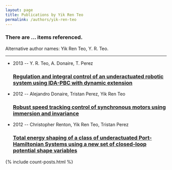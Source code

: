```yaml
---
layout: page
title: Publications by Yik Ren Teo
permalink: /authors/yik-ren-teo
---
```


<h3 id="number-posts">There are ... items referenced.</h3>
<p id='info-authors'>Alternative author names: Yik Ren Teo, Y. R. Teo.</p>
<hr />
<ul class="post-list">
<li><span class='post-meta'>2013 -- Y. R. Teo, A. Donaire, T. Perez</span><h3><a class='post-link' href="{{ site.baseurl }}/regulation-and-integral-control-of-an-underactuated-robotic-system-using-ida-pbc-with-dynamic-extension">Regulation and integral control of an underactuated robotic system using IDA-PBC with dynamic extension</a></h3></li>
<li><span class='post-meta'>2012 -- Alejandro Donaire, Tristan Perez, Yik Ren Teo</span><h3><a class='post-link' href="{{ site.baseurl }}/robust-speed-tracking-control-of-synchronous-motors-using-immersion-and-invariance">Robust speed tracking control of synchronous motors using immersion and invariance</a></h3></li>
<li><span class='post-meta'>2012 -- Christopher Renton, Yik Ren Teo, Tristan Perez</span><h3><a class='post-link' href="{{ site.baseurl }}/total-energy-shaping-of-a-class-of-underactuated-port-hamiltonian-systems-using-a-new-set-of-closed-loop-potential-shape-variables">Total energy shaping of a class of underactuated Port-Hamiltonian Systems using a new set of closed-loop potential shape variables</a></h3></li>

</ul>
{% include count-posts.html %}

